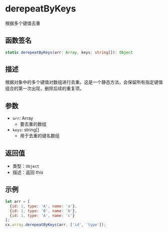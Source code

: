 # derepeatByKeys

根据多个键值去重

## 函数签名
```typescript
static derepeatByKeys(arr: Array, keys: string[]): Object
```

## 描述
根据对象中的多个键值对数组进行去重。这是一个静态方法，会保留所有指定键值组合的第一次出现，删除后续的重复项。

## 参数
- `arr`: Array
  - 要去重的数组
- `keys`: string[]
  - 用于去重的键名数组

## 返回值
- 类型：`Object`
- 描述：返回 this

## 示例
```javascript
let arr = [
  {id: 1, type: 'A', name: 'a'},
  {id: 1, type: 'B', name: 'b'},
  {id: 1, type: 'A', name: 'c'}
];
cx.array.derepeatByKeys(arr, ['id', 'type']);
``` 